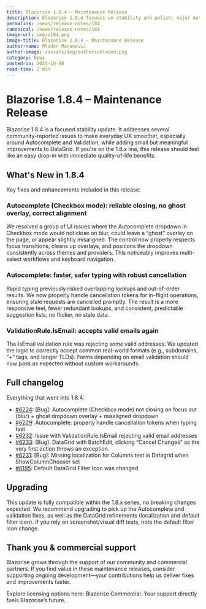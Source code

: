 ```yaml
---
title: Blazorise 1.8.4 – Maintenance Release
description: Blazorise 1.8.4 focuses on stability and polish: major Autocomplete fixes (checkbox blur, overlay, alignment), improved cancellation-token handling for fast typing, a corrected IsEmail validation rule, plus DataGrid localization and Batch Edit fixes.
permalink: /news/release-notes/184
canonical: /news/release-notes/184
image-url: img/v184.png
image-title: Blazorise 1.8.4 – Maintenance Release
author-name: Mladen Macanović
author-image: /assets/img/authors/mladen.png
category: News
posted-on: 2025-10-08
read-time: 2 min
---
```


# Blazorise 1.8.4 – Maintenance Release

Blazorise 1.8.4 is a focused stability update. It addresses several community-reported issues to make everyday UX smoother, especially around Autocomplete and Validation, while adding small but meaningful improvements to DataGrid. If you're on the 1.8.x line, this release should feel like an easy drop-in with immediate quality-of-life benefits.

## What's New in 1.8.4

Key fixes and enhancements included in this release:

### Autocomplete (Checkbox mode): reliable closing, no ghost overlay, correct alignment

We resolved a group of UI issues where the Autocomplete dropdown in Checkbox mode would not close on blur, could leave a “ghost” overlay on the page, or appear slightly misaligned. The control now properly respects focus transitions, cleans up overlays, and positions the dropdown consistently across themes and providers. This noticeably improves multi-select workflows and keyboard navigation.

### Autocomplete: faster, safer typing with robust cancellation

Rapid typing previously risked overlapping lookups and out-of-order results. We now properly handle cancellation tokens for in-flight operations, ensuring stale requests are cancelled promptly. The result is a more responsive feel, fewer redundant lookups, and consistent, predictable suggestion lists, no flicker, no stale data.

### ValidationRule.IsEmail: accepts valid emails again

The IsEmail validation rule was rejecting some valid addresses. We updated the logic to correctly accept common real-world formats (e.g., subdomains, “+” tags, and longer TLDs). Forms depending on email validation should now pass as expected without custom workarounds.

## Full changelog

Everything that went into 1.8.4:

- [#6224](https://github.com/Megabit/Blazorise/issues/6224): [Bug]: Autocomplete (Checkbox mode) not closing on focus out (blur) + ghost dropdown overlay + misaligned dropdown
- [#6229](https://github.com/Megabit/Blazorise/pull/6229): Autocomplete: properly handle cancellation tokens when typing fast
- [#6232](https://github.com/Megabit/Blazorise/issues/6232): Issue with ValidationRule.IsEmail rejecting valid email addresses
- [#6233](https://github.com/Megabit/Blazorise/issues/6233): [Bug]: DataGrid with BatchEdit, clicking “Cancel Changes” as the very first action throws an exception.
- [#6231](https://github.com/Megabit/Blazorise/issues/6231): [Bug]: Missing localization for Columns text in Datagrid when ShowColumnChooser set
- [#6195](https://github.com/Megabit/Blazorise/issues/6195): Default DataGrid Filter Icon was changed

## Upgrading

This update is fully compatible within the 1.8.x series, no breaking changes expected. We recommend upgrading to pick up the Autocomplete and validation fixes, as well as the DataGrid refinements (localization and default filter icon). If you rely on screenshot/visual diff tests, note the default filter icon change.

## Thank you & commercial support

Blazorise grows through the support of our community and commercial partners. If you find value in these maintenance releases, consider supporting ongoing development—your contributions help us deliver fixes and improvements faster.

Explore licensing options here: Blazorise Commercial. Your support directly fuels Blazorise’s future.
